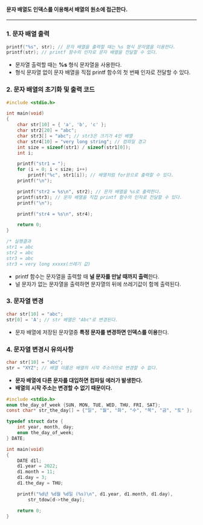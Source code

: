 #### 문자 배열도 인덱스를 이용해서 배열의 원소에 접근한다. ####
_________
### 1. 문자 배열 출력 ###
```c
printf("%s", str); // 문자 배열을 출력할 때는 %s 형식 문자열을 이용한다.
printf(str); // printf 함수의 인자로 문자 배열을 전달할 수 있다.
```
- 문자열 출력할 때는 **%s** 형식 문자열을 사용한다.
- 형식 문자열 없이 문자 배열을 직접 printf 함수의 첫 번째 인자로 전달할 수 있다.

### 2. 문자 배열의 초기화 및 출력 코드 ###
```c
#include <stdio.h>

int main(void)
{
	char str[10] = { 'a', 'b', 'c' };
	char str2[20] = "abc";
	char str3[] = "abc"; // str3은 크기가 4인 배열
	char str4[10] = "very long string"; // 컴파일 경고
	int size = sizeof(str1) / sizeof(str1[0]);
	int i;

	printf("str1 = ");
	for (i = 0; i < size; i++)
		printf("%c", str1[i]); // 배열처럼 for문으로 출력할 수 있다.
	printf("\n");

	printf("str2 = %s\n", str2); // 문자 배열을 %s로 출력한다.
	printf(str3); // 문자 배열을 직접 printf 함수의 인자로 전달할 수 있다.
	printf("\n");

	printf("str4 = %s\n", str4); 

	return 0;
}

/* 실행결과
str1 = abc
str2 = abc
str3 = abc
str3 = very long xxxxx(쓰레기 값)
```
- printf 함수는 문자열을 출력할 때 **널 문자를 만날 때까지 출력**한다.
- 널 문자가 없는 문자열을 출력하면 문자열의 뒤에 쓰레기값이 함께 출력된다.

### 3. 문자열 변경 ###
```c
char str[10] = "abc";
str[0] = 'A'; // str 배열은 "Abc"로 변경된다.
```
- 문자 배열에 저장된 문자열중 **특정 문자를 변경하면 인덱스를 이용**한다.

### 4. 문자열 변경시 유의사항
```c
char str[10] = "abc";
str = "XYZ"; // 배열 이름은 배열의 시작 주소이므로 변경할 수 없다.
```
- **문자 배열에 다른 문자를 대입하면 컴파일 에러가 발생한다.**
- **배열의 시작 주소는 변경할 수 없기 때문이다.**
```c
#include <stdio.h>
enum the_day_of_week {SUN, MON, TUE, WED, THU, FRI, SAT};
const char* str_the_day[] = {"일", "월", "화", "수", "목", "금", "토" };

typedef struct date {
	int year, month, day;
	enum the_day_of_week;
} DATE;

int main(void)
{
	DATE d1l;
	d1.year = 2022;
	d1.month = 11;
	d1.day = 3;
	d1.the_day = THU;

	printf("%d년 %d월 %d일 (%s)\n", d1.year, d1.month, d1.day),
		str_tdow[d->the_day];

	return 0;
}
```